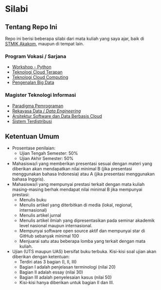 # Silabi

## Tentang Repo Ini

Repo ini berisi beberapa silabi dari mata kuliah yang saya ajar, baik di [STMIK Akakom](https://www.akakom.ac.id), maupun di tempat lain. 

### Program Vokasi / Sarjana

* [Workshop - Python](workshop-python.md)
* [Teknologi Cloud Terapan](teknologi-cloud-terapan.md)
* [Teknologi Cloud Computing](teknologi-cloud-computing.md)
* [Pengenalan Big Data](pengenalan-bigdata.md)

### Magister Teknologi Informasi

* [Paradigma Pemrograman](mti/paradigma-pemrograman.md)
* [Rekayasa Data / *Data Engineering*](mti/rekayasa-data.md)
* [Arsitektur Software dan Data Berbasis Cloud](mti/arsitektur-software-data-cloud.md)
* [Sistem Terdistribusi](mti/sistem-terdistribusi.md)

## Ketentuan Umum

- Prosentase penilaian:
  - Ujian Tengah Semester: 50%
  - Ujian Akhir Semester: 50%
- Mahasiswa/i yang memberikan presentasi sesuai dengan materi yang diberikan akan mendapatkan nilai minimal B (jika presentasi menggunakan bahasa Indonesia) atau A (jika presentasi menggunakan bahasa Inggris).
- Mahasiswa/i yang mempunyai prestasi terkait dengan mata kuliah masing-masing berhak mendapat nilai minimal B jika mempunyai prestasi:
  - Menulis buku
  - Menulis artikel yang diterbitkan di media (lokal, regional, internasional)
  - Menulis artikel jurnal
  - Menulis artikel ilmiah yang dipresentasikan pada seminar akademik level nasional maupun internasional.
  - Mempunyai software open source aktif dan mempunyai star di GitHub sebanyak minimal 100 
  - Menjuarai satu atau beberapa lomba yang terkait dengan mata kuliah.
- Ujian (UTS maupun UAS) bersifat buku terbuka. Kisi-kisi soal ujian akan diberikan dengan ketentuan:
  - Terdiri atas 3 bagian (I, II, III)
  - Bagian I adalah penjelasan terminologi (nilai 20)
  - Bagian II adalah essay (nilai 30)
  - Bagian III adalah penyelesaian kasus (nilai 50)
  - Kisi-kisi hanya diberikan untuk bagian II dan III.


